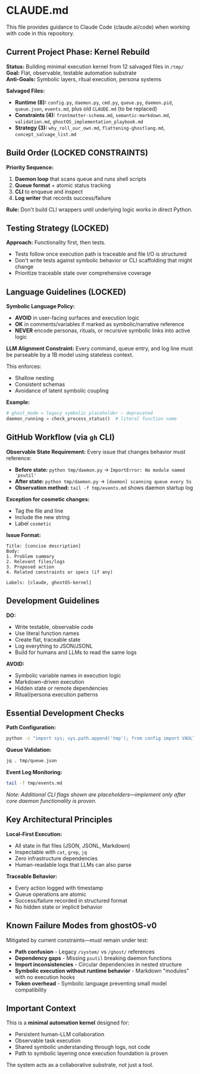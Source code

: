 # CLAUDE.md

This file provides guidance to Claude Code (claude.ai/code) when working with code in this repository.

## Current Project Phase: Kernel Rebuild

**Status:** Building minimal execution kernel from 12 salvaged files in `/tmp/`
**Goal:** Flat, observable, testable automation substrate  
**Anti-Goals:** Symbolic layers, ritual execution, persona systems

**Salvaged Files:**
- **Runtime (8):** `config.py`, `daemon.py`, `cmd.py`, `queue.py`, `daemon.pid`, `queue.json`, `events.md`, plus old `CLAUDE.md` (to be replaced)
- **Constraints (4):** `frontmatter-schema.md`, `semantic-markdown.md`, `validation.md`, `ghostOS_implementation_playbook.md`
- **Strategy (3):** `why_roll_our_own.md`, `flattening-ghostlang.md`, `concept_salvage_list.md`

## Build Order (LOCKED CONSTRAINTS)

**Priority Sequence:**
1. **Daemon loop** that scans queue and runs shell scripts
2. **Queue format** + atomic status tracking  
3. **CLI** to enqueue and inspect
4. **Log writer** that records success/failure

**Rule:** Don't build CLI wrappers until underlying logic works in direct Python.

## Testing Strategy (LOCKED)

**Approach:** Functionality first, then tests.
- Tests follow once execution path is traceable and file I/O is structured
- Don't write tests against symbolic behavior or CLI scaffolding that might change
- Prioritize traceable state over comprehensive coverage

## Language Guidelines (LOCKED)

**Symbolic Language Policy:**
- **AVOID** in user-facing surfaces and execution logic
- **OK** in comments/variables if marked as symbolic/narrative reference
- **NEVER** encode personas, rituals, or recursive symbolic links into active logic

**LLM Alignment Constraint:**
Every command, queue entry, and log line must be parseable by a 1B model using stateless context.

This enforces:
- Shallow nesting
- Consistent schemas  
- Avoidance of latent symbolic coupling

**Example:**
```python
# ghost_mode = legacy symbolic placeholder — deprecated
daemon_running = check_process_status()  # literal function name
```

## GitHub Workflow (via `gh` CLI)

**Observable State Requirement:**
Every issue that changes behavior must reference:
- **Before state:** `python tmp/daemon.py` → `ImportError: No module named 'psutil'`
- **After state:** `python tmp/daemon.py` → `[daemon] scanning queue every 5s`  
- **Observation method:** `tail -f tmp/events.md` shows daemon startup log

**Exception for cosmetic changes:**
- Tag the file and line
- Include the new string
- Label `cosmetic`

**Issue Format:**
```
Title: [concise description]
Body:
1. Problem summary
2. Relevant files/logs  
3. Proposed action
4. Related constraints or specs (if any)

Labels: [claude, ghostOS-kernel]
```

## Development Guidelines

**DO:**
- Write testable, observable code
- Use literal function names  
- Create flat, traceable state
- Log everything to JSON/JSONL
- Build for humans and LLMs to read the same logs

**AVOID:**
- Symbolic variable names in execution logic
- Markdown-driven execution
- Hidden state or remote dependencies
- Ritual/persona execution patterns

## Essential Development Checks

**Path Configuration:**
```bash
python -c "import sys; sys.path.append('tmp'); from config import VAULT; print(VAULT)"
```

**Queue Validation:**
```bash
jq . tmp/queue.json
```

**Event Log Monitoring:**
```bash
tail -f tmp/events.md
```

*Note: Additional CLI flags shown are placeholders—implement only after core daemon functionality is proven.*

## Key Architectural Principles

**Local-First Execution:**
- All state in flat files (JSON, JSONL, Markdown)
- Inspectable with `cat`, `grep`, `jq`
- Zero infrastructure dependencies
- Human-readable logs that LLMs can also parse

**Traceable Behavior:**
- Every action logged with timestamp
- Queue operations are atomic
- Success/failure recorded in structured format
- No hidden state or implicit behavior

## Known Failure Modes from ghostOS-v0

Mitigated by current constraints—must remain under test:

- **Path confusion** - Legacy `/system/` vs `/ghost/` references
- **Dependency gaps** - Missing `psutil` breaking daemon functions
- **Import inconsistencies** - Circular dependencies in nested structure
- **Symbolic execution without runtime behavior** - Markdown "modules" with no execution hooks
- **Token overhead** - Symbolic language preventing small model compatibility

## Important Context

This is a **minimal automation kernel** designed for:
- Persistent human-LLM collaboration
- Observable task execution  
- Shared symbolic understanding through logs, not code
- Path to symbolic layering once execution foundation is proven

The system acts as a collaborative substrate, not just a tool.